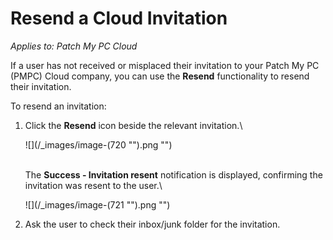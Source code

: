 # Resend a Cloud Invitation

_Applies to: Patch My PC Cloud_

If a user has not received or misplaced their invitation to your Patch My PC (PMPC) Cloud company, you can use the **Resend** functionality to resend their invitation.

To resend an invitation:

1.  Click the **Resend** icon beside the relevant invitation.\\

    !\[]\(/\_images/image-(720 "").png "")

    \
    The **Success - Invitation resent** notification is displayed, confirming the invitation was resent to the user.\\

    !\[]\(/\_images/image-(721 "").png "")
2. Ask the user to check their inbox/junk folder for the invitation.

